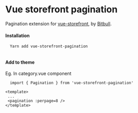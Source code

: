 # Vue storefront pagination


Pagination extension for [vue-storefront](https://github.com/DivanteLtd/vue-storefront), by [Bitbull](https://www.bitbull.it/).


#### Installation
```
  Yarn add vue-storefront-pagination
  
```

#### Add to theme

Eg. In category.vue component

```
  import { Pagination } from 'vue-storefront-pagination'
```

```
<template>
 ...
 <pagination :perpage=8 />
</template> 

 ```
 